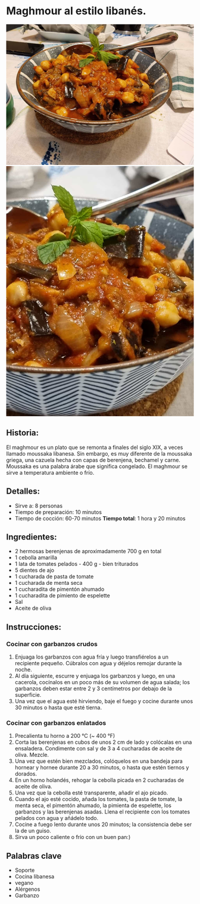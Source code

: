# Maghmour al estilo libanés.

![Maghmour al estilo libanés](https://github.com/anamorph/recettes/blob/main/photos/fr-accompagnement-maghmour_a_la_libanaise-01.jpg?raw=true) 
![Maghmour al estilo libanés](https://github.com/anamorph/recettes/blob/main/photos/fr-accompagnement-maghmour_a_la_libanaise-02.jpg?raw=true) 

## Historia:
El maghmour es un plato que se remonta a finales del siglo XIX, a veces llamado moussaka libanesa. Sin embargo, es muy diferente de la moussaka griega, una cazuela hecha con capas de berenjena, bechamel y carne. Moussaka es una palabra árabe que significa congelado. El maghmour se sirve a temperatura ambiente o frío.

## Detalles:
* Sirve a: 8 personas
* Tiempo de preparación: 10 minutos
* Tiempo de cocción: 60-70 minutos
**Tiempo total**: 1 hora y 20 minutos

## Ingredientes:
* 2 hermosas berenjenas de aproximadamente 700 g en total
* 1 cebolla amarilla
* 1 lata de tomates pelados - 400 g - bien triturados
* 5 dientes de ajo
* 1 cucharada de pasta de tomate
* 1 cucharada de menta seca
* 1 cucharadita de pimentón ahumado
* 1 cucharadita de pimiento de espelette
* Sal
* Aceite de oliva

## Instrucciones:
### Cocinar con garbanzos crudos
1. Enjuaga los garbanzos con agua fría y luego transfiérelos a un recipiente pequeño. Cúbralos con agua y déjelos remojar durante la noche.
1. Al día siguiente, escurre y enjuaga los garbanzos y luego, en una cacerola, cocínalos en un poco más de su volumen de agua salada; los garbanzos deben estar entre 2 y 3 centímetros por debajo de la superficie.
1. Una vez que el agua esté hirviendo, baje el fuego y cocine durante unos 30 minutos o hasta que esté tierna.

### Cocinar con garbanzos enlatados
1. Precalienta tu horno a 200 °C (~ 400 °F)
1. Corta las berenjenas en cubos de unos 2 cm de lado y colócalas en una ensaladera. Condimente con sal y de 3 a 4 cucharadas de aceite de oliva. Mezcle.
1. Una vez que estén bien mezclados, colóquelos en una bandeja para hornear y hornee durante 20 a 30 minutos, o hasta que estén tiernos y dorados.
1. En un horno holandés, rehogar la cebolla picada en 2 cucharadas de aceite de oliva.
1. Una vez que la cebolla esté transparente, añadir el ajo picado.
1. Cuando el ajo esté cocido, añada los tomates, la pasta de tomate, la menta seca, el pimentón ahumado, la pimienta de espelette, los garbanzos y las berenjenas asadas. Llena el recipiente con los tomates pelados con agua y añádelo todo.
1. Cocine a fuego lento durante unos 20 minutos; la consistencia debe ser la de un guiso.
1. Sirva un poco caliente o frío con un buen pan:)

## Palabras clave
* Soporte
* Cocina libanesa
* vegano
* Alérgenos
 * Garbanzo